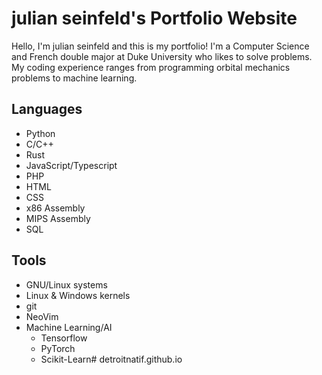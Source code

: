 # julian seinfeld's Portfolio Website

Hello, I'm julian seinfeld and this is my portfolio! I'm a Computer Science and French double major at Duke University who likes to solve problems. My coding experience ranges from programming orbital mechanics problems to machine learning.

## Languages

- Python
- C/C++
- Rust
- JavaScript/Typescript
- PHP
- HTML
- CSS
- x86 Assembly
- MIPS Assembly
- SQL

## Tools

- GNU/Linux systems
- Linux & Windows kernels
- git
- NeoVim
- Machine Learning/AI
  - Tensorflow
  - PyTorch
  - Scikit-Learn# detroitnatif.github.io
